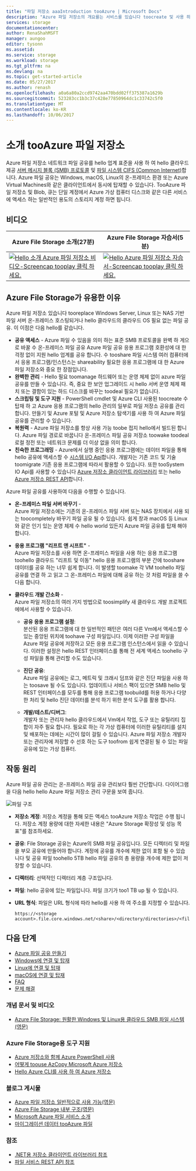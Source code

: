 ```yaml
---
title: "파일 저장소 aaaIntroduction tooAzure | Microsoft Docs"
description: "Azure 파일 저장소의 개요를는 서비스를 있습니다 toocreate 및 사용 하 여 네트워크 파일 공유에서 hello hello 업계 표준을 사용 하 여 Microsoft 클라우드입니다."
services: storage
documentationcenter: 
author: RenaShahMSFT
manager: aungoo
editor: tysonn
ms.assetid: 
ms.service: storage
ms.workload: storage
ms.tgt_pltfrm: na
ms.devlang: na
ms.topic: get-started-article
ms.date: 05/27/2017
ms.author: renash
ms.openlocfilehash: a0a6a80a2ccd9742aa470bdd02ff375387a1629b
ms.sourcegitcommit: 523283cc1b3c37c428e77850964dc1c33742c5f0
ms.translationtype: MT
ms.contentlocale: ko-KR
ms.lasthandoff: 10/06/2017
---
```

# <a name="introduction-tooazure-file-storage"></a>소개 tooAzure 파일 저장소
Azure 파일 저장소 네트워크 파일 공유를 hello 업계 표준을 사용 하 여 hello 클라우드 제공 [서버 메시지 블록 (SMB) 프로토콜](https://msdn.microsoft.com/library/windows/desktop/aa365233.aspx) 및 [파일 시스템 CIFS (Common Internet)](https://technet.microsoft.com/library/cc939973.aspx)합니다. Azure 파일 공유는 Windows, macOS, Linux의 온-프레미스 환경 또는 Azure Virtual Machines와 같은 클라이언트에서 동시에 탑재할 수 있습니다. TooAzure 파일 저장소 및 Blob, 큐는 단일 계정에서 Azure 가상 컴퓨터 디스크와 같은 다른 서비스에 액세스 하는 일반적인 용도의 스토리지 계정 하면 됩니다.



## <a name="videos"></a>비디오
| Azure File Storage 소개(27분) | Azure File Storage 자습서(5분)  |
|-|-|
| [![Hello 소개 Azure 파일 저장소 비디오-Screencap tooplay 클릭 하세요.](media/storage-file-storage/azure-files-introduction-video-snapshot1.png)](https://www.youtube.com/watch?v=zlrpomv5RLs) | [![Hello Azure 파일 저장소 자습서-Screencap tooplay 클릭 하세요.](media/storage-file-storage/azure-files-introduction-video-snapshot2.png)](https://channel9.msdn.com/Blogs/Azure/Azure-File-storage-with-Windows/) |

## <a name="why-azure-file-storage-is-useful"></a>Azure File Storage가 유용한 이유
Azure 파일 저장소 있습니다 tooreplace Windows Server, Linux 또는 NAS 기반 파일 서버 온-프레미스 호스팅되거나 hello 클라우드의 클라우드 OS 필요 없는 파일 공유. 이 이점은 다음 hello를 같습니다.

* **공유 액세스** - Azure 파일 수 있음을 의미 하는 표준 SMB 프로토콜을 완벽 하 게으로 바꿀 수 온-프레미스 파일 공유 Azure 파일 공유 응용 프로그램 호환성에 대 한 걱정 없이 지원 hello 업계를 공유 합니다. 수 tooshare 파일 시스템 여러 컴퓨터에서 응용 프로그램/인스턴스는 shareability 필요한 응용 프로그램에 대 한 Azure 파일 저장소와 중요 한 장점입니다. 
* **완벽한 관리** - Hello 필요 toomanage 하드웨어 또는 운영 체제 없이 azure 파일 공유를 만들 수 있습니다. 즉, 중요 한 보안 업그레이드 시 hello 서버 운영 체제 패치 또는 결함이 있는 하드 디스크를 바꾸는 toodeal 필요가 없습니다.
* **스크립팅 및 도구 지원** - PowerShell cmdlet 및 Azure CLI 사용된 toocreate 수 탑재 하 고 Azure 응용 프로그램의 hello 관리의 일부로 파일 저장소 공유를 관리 합니다. 만들기 및 Azure 포털 및 Azure 저장소 탐색기를 사용 하 여 Azure 파일 공유를 관리할 수 있습니다. 
* **복원력** - Azure 파일 저장소를 항상 사용 가능 toobe 접지 hello에서 빌드된 합니다. Azure 파일 경로로 바꿉니다 온-프레미스 파일 공유 저장소 toowake toodeal 로컬 정전 또는 네트워크 문제를 더 이상 없을 의미 합니다. 
* **친숙한 프로그래밍** - Azure에서 실행 중인 응용 프로그램에는 데이터 파일을 통해 hello 공유에 액세스할 수 [시스템 I/O Api](https://msdn.microsoft.com/library/system.io.file.aspx)합니다. 개발자는 기존 코드 및 기술 toomigrate 기존 응용 프로그램에 따라서 활용할 수 있습니다. 또한 tooSystem IO Api를 사용할 수 있습니다 [Azure 저장소 클라이언트 라이브러리](https://msdn.microsoft.com/library/azure/dn261237.aspx) 또는 hello [Azure 저장소 REST API](/rest/api/storageservices/file-service-rest-api)합니다.

Azure 파일 공유를 사용하여 다음을 수행할 수 있습니다.

* **온-프레미스 파일 서버 바꾸기** -  
    Azure 파일 저장소에는 기존의 온-프레미스 파일 서버 또는 NAS 장치에서 사용 되는 toocompletely 바꾸기 파일 공유 될 수 있습니다. 쉽게 창과 macOS 등 Linux와 같은 인기 있는 운영 체제 수 hello world 있든지 Azure 파일 공유를 탑재 해야 합니다.

* **응용 프로그램 "리프트 앤 시프트"** -  
    Azure 파일 저장소를 사용 하면 온-프레미스 파일을 사용 하는 응용 프로그램 toohello 클라우드 "리프트 및 이동" hello 응용 프로그램의 부분 간에 tooshare 데이터를 공유 하는 너무 쉽게 합니다. 이 발생할 toomake 각 VM toohello 파일 공유를 연결 하 고 읽고 그 온-프레미스 파일에 대해 공유 하는 것 처럼 파일을 쓸 수 다음 합니다.

* **클라우드 개발 간소화** -  
    Azure 파일 저장소의 여러 가지 방법으로 toosimplify 새 클라우드 개발 프로젝트에에서 사용할 수 있습니다.
    * **공유 응용 프로그램 설정**:  
        분산된 응용 프로그램에 대 한 일반적인 패턴은 여러 다른 Vm에서 액세스할 수 있는 중앙된 위치에 toohave 구성 파일입니다. 이제 이러한 구성 파일을 Azure 파일 공유에 저장하고 모든 응용 프로그램 인스턴스에서 읽을 수 있습니다. 이러한 설정은 hello REST 인터페이스를 통해 전 세계 액세스 toohello 구성 파일을 통해 관리할 수도 있습니다.

    * **진단 공유**:  
        Azure 파일 공유에는 로그, 메트릭 및 크래시 덤프와 같은 진단 파일을 사용 하는 toosave 될 수도 있습니다. 업데이트나 서비스 팩이 있으면 SMB hello 및 REST 인터페이스를 모두를 통해 응용 프로그램 toobuild를 허용 하거나 다양 한 처리 및 hello 진단 데이터를 분석 하기 위한 분석 도구를 활용 합니다.

    * **개발/테스트/디버그**:  
        개발자 또는 관리자 hello 클라우드에서 Vm에서 작업, 도구 또는 유틸리티 집합이 자주 필요 합니다. 필요로 하는 각 가상 컴퓨터에 이러한 유틸리티를 설치 및 배포하는 데에는 시간이 많이 걸릴 수 있습니다. Azure 파일 저장소 개발자 또는 관리자에 저장할 수 선호 하는 도구 toofrom 쉽게 연결된 될 수 있는 파일 공유에 있는 가상 컴퓨터.
        
## <a name="how-does-it-work"></a>작동 원리
Azure 파일 공유 관리는 온-프레미스 파일 공유 관리보다 훨씬 간단합니다. 다이어그램을 다음 hello hello Azure 파일 저장소 관리 구문을 보여 줍니다.

![파일 구조](../../includes/media/storage-file-concepts-include/files-concepts.png)

* **저장소 계정**: 저장소 계정을 통해 모든 액세스 tooAzure 저장소 작업은 수행 됩니다. 저장소 계정 용량에 대한 자세한 내용은 "Azure Storage 확장성 및 성능 목표"를 참조하세요.
* **공유**: File Storage 공유는 Azure의 SMB 파일 공유입니다. 모든 디렉터리 및 파일을 부모 공유에 만들어야 합니다. 계정에 공유를 개수에 제한 없이 포함 될 수 있습니다 및 공유 파일 toohello 5TB hello 파일 공유의 총 용량을 개수에 제한 없이 저장할 수 있습니다.
* **디렉터리**: 선택적인 디렉터리 계층 구조입니다.
* **파일**: hello 공유에 있는 파일입니다. 파일 크기가 too1 TB up 될 수 있습니다.
* **URL 형식**: 파일은 URL 형식에 따라 hello를 사용 하 여 주소를 지정할 수 있습니다.  

    ```
    https://<storage account>.file.core.windows.net/<share>/<directory/directories>/<file>
    ```
## <a name="next-steps"></a>다음 단계
* [Azure 파일 공유 만들기](storage-file-how-to-create-file-share.md)
* [Windows에 연결 및 탑재](storage-file-how-to-use-files-windows.md)
* [Linux에 연결 및 탑재](storage-how-to-use-files-linux.md)
* [macOS에 연결 및 탑재](storage-file-how-to-use-files-mac.md)
* [FAQ](storage-files-faq.md)
* [문제 해결](storage-troubleshoot-file-connection-problems.md)

### <a name="conceptual-articles-and-videos"></a>개념 문서 및 비디오
* [Azure File Storage: 원활한 Windows 및 Linux용 클라우드 SMB 파일 시스템(영문)](https://azure.microsoft.com/documentation/videos/azurecon-2015-azure-files-storage-a-frictionless-cloud-smb-file-system-for-windows-and-linux/)

### <a name="tooling-support-for-azure-file-storage"></a>Azure File Storage용 도구 지원
* [Azure 저장소와 함께 Azure PowerShell 사용](storage-powershell-guide-full.md)
* [어떻게 toouse AzCopy Microsoft Azure 저장소](storage-use-azcopy.md)
* [Hello Azure CLI를 사용 하 여 Azure 저장소](storage-azure-cli.md#create-and-manage-file-shares)

### <a name="blog-posts"></a>블로그 게시물
* [Azure 파일 저장소 일반적으로 사용 가능(영문)](https://azure.microsoft.com/blog/azure-file-storage-now-generally-available/)
* [Azure File Storage 내부 구조(영문)](https://azure.microsoft.com/blog/inside-azure-file-storage/)
* [Microsoft Azure 파일 서비스 소개](http://blogs.msdn.com/b/windowsazurestorage/archive/2014/05/12/introducing-microsoft-azure-file-service.aspx)
* [마이그레이션 데이터 tooAzure 파일](https://azure.microsoft.com/blog/migrating-data-to-microsoft-azure-files/)

### <a name="reference"></a>참조
* [.NET용 저장소 클라이언트 라이브러리 참조](https://msdn.microsoft.com/library/azure/dn261237.aspx)
* [파일 서비스 REST API 참조](http://msdn.microsoft.com/library/azure/dn167006.aspx)
